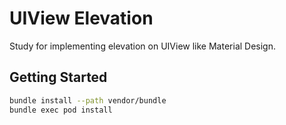 # UIView Elevation

Study for implementing elevation on UIView like Material Design.

## Getting Started

```sh
bundle install --path vendor/bundle
bundle exec pod install
```
